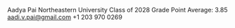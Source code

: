 Aadya Pai
Northeastern University Class of 2028
Grade Point Average: 3.85
aadi.v.pai@gmail.com
+1 203 970 0269
